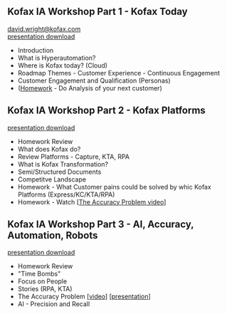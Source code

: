 ## Kofax IA Workshop Part 1 - Kofax Today
david.wright@kofax.com  
[presentation download](https://github.com/KofaxRPA/PartnerSeminar/raw/main/Kofax%20Workshop%20%20%231%20-%20Kofax%20Today.pptx)
* Introduction
* What is Hyperautomation?
* Where is Kofax today? (Cloud)
* Roadmap Themes - Customer Experience - Continuous Engagement
* Customer Engagement and Qualification (Personas)
 * ([Homework](HomeWork%201.md) - Do Analysis of your next customer)

## Kofax IA Workshop Part 2 - Kofax Platforms
[presentation download](https://github.com/KofaxRPA/PartnerSeminar/raw/main/Kofax%20Workshop%20%20%232%20-%20Kofax%20Platforms.pptx)
* Homework Review
* What does Kofax do?
* Review Platforms - Capture, KTA, RPA
* What is Kofax Transformation?
* Semi/Structured Documents
* Competitve Landscape
* Homework - What Customer pains could be solved by whic Kofax Platforms (Express/KC/KTA/RPA)
* Homework - Watch [[The Accuracy Problem video](https://kofax.app.bigtincan.com/pfiles/QNb0pzmX1Ov6oPrWVEmZiQhrhLijFlhzBGDyxjYan95Ldl27Kk/f/1039876035)]

## Kofax IA Workshop Part 3 - AI, Accuracy, Automation, Robots
[presentation download](https://github.com/KofaxRPA/PartnerSeminar/raw/main/Kofax%20Workshop%20%20%233%20-%20AI%20%26%20%20Accuracy%20with%20Kofax.pptx)
* Homework Review
* "Time Bombs"
* Focus on People
* Stories (RPA, KTA)
* The Accuracy Problem [[video](https://kofax.app.bigtincan.com/pfiles/QNb0pzmX1Ov6oPrWVEmZiQhrhLijFlhzBGDyxjYan95Ldl27Kk/f/1039876035)] [[presentation](https://kofax.app.bigtincan.com/pfiles/QNb0pzmX1Ov6oPrWVEmZiQhrhLijFlhzBGDyxjYan95Ldl27Kk/f/1039876036)]
* AI - Precision and Recall



